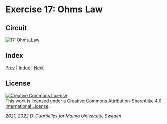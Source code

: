 # Exercise 17: Ohms Law
## Circuit

![17-Ohms_Law]()

## Index

[Prev](../16-Buttons_library/16-Buttons_library.md) |  [Index](../course_index.md) |  [Next](../18-Resistors/18-Resistors.md)

## License

<a rel="license" href="http://creativecommons.org/licenses/by-sa/4.0/"><img alt="Creative Commons License" style="border-width:0" src="https://i.creativecommons.org/l/by-sa/4.0/80x15.png" /></a><br />This work is licensed under a <a rel="license" href="http://creativecommons.org/licenses/by-sa/4.0/">Creative Commons Attribution-ShareAlike 4.0 International License</a>.

*2021, 2022 D. Cuartielles for Malmo University, Sweden*
